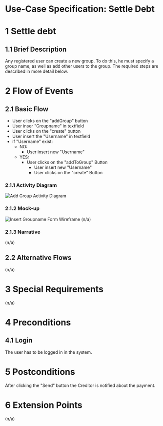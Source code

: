 # Use-Case Specification: Settle Debt

# 1 Settle debt

## 1.1 Brief Description
Any registered user can create a new group. To do this, he must specify a group name, as well as add other users to the group. The required steps are described in more detail below.

# 2 Flow of Events
## 2.1 Basic Flow
- User clicks on the "addGroup" button
- User inser "Groupname" in textfield
- User clicks on the "create" button
- User insert the "Username" in textfield
- if "Username" exist:
    - NO: 
        - User insert new "Username"
    - YES:
        - User clicks on the "addToGroup" Button
            - User insert new "Username"
            - User clicks on the "create" Button
         

### 2.1.1 Activity Diagram
![Add Group Activity Diagram](https://drive.google.com/uc?id=10lm4-NJgDR2PmNlnbZXSYM-EfX2g6jlr)

### 2.1.2 Mock-up
![Insert Groupname Form Wireframe](https://drive.google.com/file/d/1EWdGvw8p50oudS2X-YbY4Yr1AV0rk7Rq/view?usp=sharing)
(n/a)

### 2.1.3 Narrative
(n/a)

## 2.2 Alternative Flows
(n/a)

# 3 Special Requirements
(n/a)

# 4 Preconditions
## 4.1 Login
The user has to be logged in in the system.

# 5 Postconditions
After clicking the "Send" button the Creditor is notified about the payment. 
 
# 6 Extension Points
(n/a)